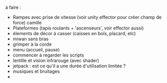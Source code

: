 à faire : 
 - Rampes avec prise de vitesse (voir unity effector pour créer champ de force) camille
 - Plateformes (tapis roulants + 'ascenseurs', voir effector aussi) 
 - élements de décor à casser (caisses en bois, placard, etc)
 - miwan sans bras 
 - grimper à la corde
 - menu (accueil, pause)
 - commencer à regarder les scripts 
 - lentille et vision infrarouge (avec shader)
 - jetpack : est ce qu'il a une durée d'utilisation limitée ?
 - musiques et bruitages 
 - 
